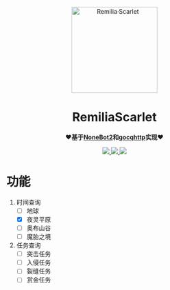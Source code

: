 <p align="center">
	<a href="https://github.com/axStar/WarframeQQbot_RemiliaScarlet">
		<img src="https://s3.bmp.ovh/imgs/2022/05/26/c0293edb48a8333f.png" width="200" height="200" alt="Remilia·Scarlet">
	</a>
</p>
<div align="center">

# RemiliaScarlet

**❤基于[NoneBot2](https://github.com/nonebot/nonebot2)和[gocqhttp](https://github.com/Mrs4s/go-cqhttp)实现❤**

<p align="center">
	<a href="https://space.bilibili.com/100455457">
		<img src="https://img.shields.io/badge/B%E7%AB%99-white?logo=bilibili">
	</a>
	<a href="https://qm.qq.com/cgi-bin/qm/qr?k=a1sMkSIXA_F2_6tDhuXdnD2u7ibinIcT&noverify=0">
		<img src="https://img.shields.io/badge/QQ-%23339999?logo=Tencent%20QQ">
	</a>
	<img src="https://img.shields.io/badge/%E5%BC%80%E5%8F%91%E8%BF%9B%E5%BA%A6-1%25-red">
</p>

</div>

# 功能
1. 时间查询
	- [ ] 地球
	- [x] 夜灵平原
	- [ ] 奥布山谷
	- [ ] 魔胎之境

2. 任务查询
   - [ ] 突击任务
   - [ ] 入侵任务
   - [ ] 裂缝任务
   - [ ] 赏金任务